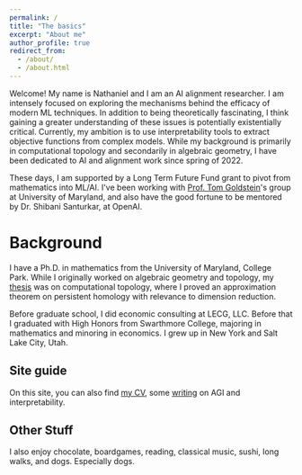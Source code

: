```yaml
---
permalink: /
title: "The basics"
excerpt: "About me"
author_profile: true
redirect_from: 
  - /about/
  - /about.html
---
```

Welcome! My name is Nathaniel and I am an AI alignment researcher. I am intensely focused on exploring the mechanisms behind the efficacy of modern ML techniques. In addition to being theoretically fascinating, I think gaining a greater understanding of these issues is potentially existentially critical. Currently, my ambition is to use interpretability tools to extract objective functions from complex models. While my background is primarily in computational topology and secondarily in algebraic geometry, I have been dedicated to AI and alignment work since spring of 2022.

These days, I am supported by a Long Term Future Fund grant to pivot from mathematics into ML/AI. I've been working with [Prof. Tom Goldstein](http://www.cs.umd.edu/~tomg/)'s group at University of Maryland, and also have the good fortune to be mentored by Dr. Shibani Santurkar, at OpenAI. 

Background
======
I have a Ph.D. in mathematics from the University of Maryland, College Park. While I originally worked on algebraic geometry and topology, my [thesis](https://drum.lib.umd.edu/handle/1903/29249) was on computational topology, where I proved an approximation theorem on persistent homology with relevance to dimension reduction.

Before graduate school, I did economic consulting at LECG, LLC. Before that I graduated with High Honors from Swarthmore College, majoring in mathematics and minoring in economics. I grew up in New York and Salt Lake City, Utah.

Site guide
------
On this site, you can also find [my CV](/files/NathanielMonson_CV.pdf), some [writing](link) on AGI and interpretability.

Other Stuff
------
I also enjoy chocolate, boardgames, reading, classical music, sushi, long walks, and dogs. Especially dogs.